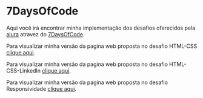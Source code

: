 # 7DaysOfCode

Aqui você irá encontrar minha implementação dos desafios oferecidos pela [alura](https://github.com/alura-cursos "alura") atravez do [7DaysOfCode](https://7daysofcode.io/ "7DaysOfCode").

Para visualizar minha versão da pagina web proposta no desafio HTML-CSS [clique aqui](https://kalebeccs-7-days-of-code.vercel.app/html-css/ "Projeto na Vercel").

Para visualizar minha versão da pagina web proposta no desafio HTML-CSS-LinkedIn [clique aqui](https://kalebeccs-7-days-of-code.vercel.app/html-css-linkedin/ "Projeto na Vercel").

Para visualizar minha versão da pagina web proposta no desafio Responsividade [clique aqui](https://kalebeccs-7-days-of-code.vercel.app/responsividade/ "Projeto na Vercel").